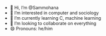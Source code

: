 - 👋 Hi, I’m @Sammohana
- 👀 I’m interested in computer and sociology
- 🌱 I’m currently learning C, machine learning 
- 💞️ I’m looking to collaborate on everything 
- 😄 Pronouns: he/him
